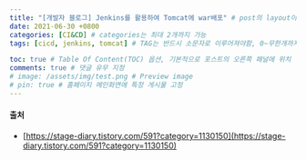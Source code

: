 ```yaml
---
title: "[개발자 블로그] Jenkins를 활용하여 Tomcat에 war배포" # post의 layout이 기본적으로 post로 설정되어있어서 Front Matter에 따로 layout변수를 만들어 주지 않아도 됨
date: 2021-06-30 +0800
categories: [CI&CD] # categories는 최대 2개까지 가능
tags: [cicd, jenkins, tomcat] # TAG는 반드시 소문자로 이루어져야함, 0~무한개까지 지정 가능

toc: true # Table Of Content(TOC) 옵션, 기본적으로 포스트의 오른쪽 패널에 위치
comments: true # 댓글 유무 지정
# image: /assets/img/test.png # Preview image
# pin: true # 홈페이지 메인화면에 특정 게시물 고정
---
```


#### 출처
- [https://stage-diary.tistory.com/591?category=1130150](https://stage-diary.tistory.com/591?category=1130150)